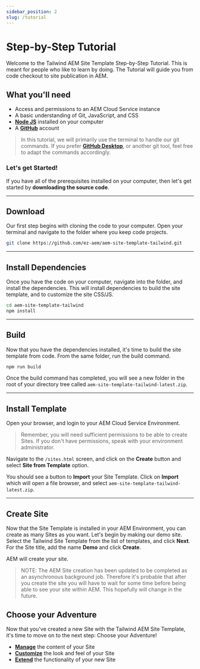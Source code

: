 ```yaml
---
sidebar_position: 2
slug: /tutorial
---
```


# Step-by-Step Tutorial

Welcome to the Tailwind AEM Site Template Step-by-Step Tutorial. This is meant for people who like to learn by doing. The Tutorial will guide you from code checkout to site publication in AEM.

## What you'll need

- Access and permissions to an AEM Cloud Service instance
- A basic understanding of Git, JavaScript, and CSS
- **[Node JS](https://nodejs.org/)** installed on your computer
- A **[GitHub](https://github.com/join)** account

> In this tutorial, we will primarily use the terminal to handle our git commands. If you prefer **[GitHub Desktop](https://desktop.github.com/)**, or another git tool, feel free to adapt the commands accordingly.

### Let's get Started!

If you have all of the prerequisites installed on your computer, then let's get started by **downloading the source code**.

---

## Download

Our first step begins with cloning the code to your computer. Open your terminal and navigate to the folder where you keep code projects.

```bash
git clone https://github.com/ez-aem/aem-site-template-tailwind.git
```

---

## Install Dependencies

Once you have the code on your computer, navigate into the folder, and install the dependencies. This will install dependencies to build the site template, and to customize the site CSS/JS.

```bash
cd aem-site-template-tailwind
npm install
```

---

## Build

Now that you have the dependencies installed, it's time to build the site template from code. From the same folder, run the build command.

```bash
npm run build
```

Once the build command has completed, you will see a new folder in the root of your directory tree called `aem-site-template-tailwind-latest.zip`.

---

## Install Template

Open your browser, and login to your AEM Cloud Service Environment.

> Remember, you will need sufficient permissions to be able to create Sites. If you don't have permissions, speak with your environment administrator.

Navigate to the `/sites.html` screen, and click on the **Create** button and select **Site from Template** option.

You should see a button to **Import** your Site Template. Click on **Import** which will open a file browser, and select `aem-site-template-tailwind-latest.zip`.

---

## Create Site

Now that the Site Template is installed in your AEM Environment, you can create as many Sites as you want. Let's begin by making our demo site. Select the Tailwind Site Template from the list of templates, and click **Next**. For the Site title, add the name **Demo** and click **Create**.

AEM will create your site.

> NOTE: The AEM Site creation has been updated to be completed as an asynchronous background job. Therefore it's probable that after you create the site you will have to wait for some time before being able to see your site within AEM. This hopefully will change in the future.

## Choose your Adventure

Now that you've created a new Site with the Tailwind AEM Site Template, it's time to move on to the next step: Choose your Adventure!

- **[Manage](/manage/)** the content of your Site
- **[Customize](/customize/)** the look and feel of your Site
- **[Extend](/extend/)** the functionality of your new Site
